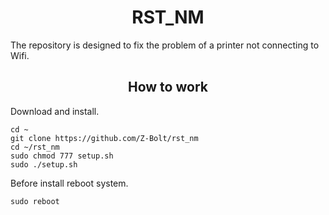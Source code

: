 <h1 align="center">RST_NM</h1>

The repository is designed to fix the problem of a printer not connecting to Wifi.

<h2 align="center">How to work</h2>

Download and install.
```
cd ~
git clone https://github.com/Z-Bolt/rst_nm
cd ~/rst_nm
sudo chmod 777 setup.sh
sudo ./setup.sh
```

Before install reboot system.
```
sudo reboot
```
